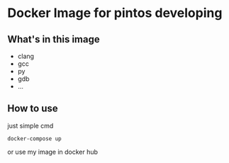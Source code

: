 Docker Image for pintos developing
====================

## What's in this image

- clang
- gcc
- py
- gdb
- ...

## How to use

just simple cmd
```
docker-compose up
```

or use my image in docker hub
